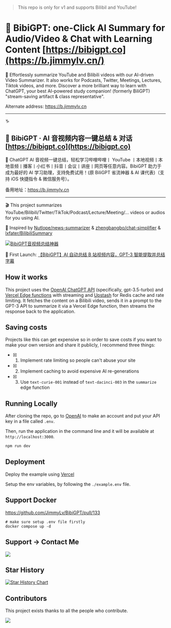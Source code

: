 > This repo is only for v1 and supports Bilibil and YouTube!

# 🤖 BibiGPT: one-Click AI Summary for Audio/Video & Chat with Learning Content [https://bibigpt.co](https://b.jimmylv.cn/)

🎉 Effortlessly summarize YouTube and Bilibili videos with our AI-driven Video Summarizer. It also works for Podcasts, Twitter, Meetings, Lectures, Tiktok videos, and more. Discover a more brilliant way to learn with ChatGPT, your best AI-powered study companion! (formerly BiliGPT) "stream-saving artifact & class representative".

Alternate address: https://b.jimmylv.cn

---
♑
## 🤖 BibiGPT · AI 音视频内容一键总结 & 对话 [https://bibigpt.co](https://bibigpt.co)

🎉 ChatGPT AI 音视频一键总结，轻松学习哔哩哔哩丨 YouTube 丨本地视频丨本地音频丨播客丨小红书丨抖音丨会议丨讲座丨网页等任意内容。BibiGPT 助力于成为最好的 AI 学习助理，支持免费试用！(原 BiliGPT 省流神器 & AI 课代表)（支持 iOS 快捷指令 & 微信服务号）。

备用地址：https://b.jimmylv.cn

---

🎬 This project summarizes YouTube/Bilibili/Twitter/TikTok/Podcast/Lecture/Meeting/... videos or audios for you using AI.

🤯 Inspired by [Nutlope/news-summarizer](https://github.com/Nutlope/news-summarizer) & [zhengbangbo/chat-simplifier](https://github.com/zhengbangbo/chat-simplifier/) & [lxfater/BilibiliSummary](https://github.com/lxfater/BilibiliSummary)

[![BibiGPT音视频总结神器](./public/BibiGPT.gif)](https://twitter.com/Jimmy_JingLv/status/1630137750572728320?s=20)

🚀 First Launch: [【BibiGPT】AI 自动总结 B 站视频内容，GPT-3 智能提取并总结字幕](https://www.bilibili.com/video/BV1fX4y1Q7Ux/?vd_source=dd5a650b0ad84edd0d54bb18196ecb86)

## How it works

This project uses the [OpenAI ChatGPT API](https://openai.com/api/) (specifically, gpt-3.5-turbo) and [Vercel Edge functions](https://vercel.com/features/edge-functions) with streaming and [Upstash](https://console.upstash.com/) for Redis cache and rate limiting. It fetches the content on a Bilibili video, sends it in a prompt to the GPT-3 API to summarize it via a Vercel Edge function, then streams the response back to the application.

## Saving costs

Projects like this can get expensive so in order to save costs if you want to make your own version and share it publicly, I recommend three things:

- [x] 1. Implement rate limiting so people can't abuse your site
- [x] 2. Implement caching to avoid expensive AI re-generations
- [x] 3. Use `text-curie-001` instead of `text-dacinci-003` in the `summarize` edge function

## Running Locally

After cloning the repo, go to [OpenAI](https://beta.openai.com/account/api-keys) to make an account and put your API key in a file called `.env`.

Then, run the application in the command line and it will be available at `http://localhost:3000`.

```bash
npm run dev
```

## Deployment

Deploy the example using [Vercel](https://vercel.com?utm_source=github&utm_medium=readme&utm_campaign=vercel-examples)

Setup the env variables, by following the `./example.env` file.


## Support Docker

https://github.com/JimmyLv/BibiGPT/pull/133

```shell
# make sure setup .env file firstly
docker compose up -d
```

## Support -> Contact Me

![](./public/wechat.jpg)

## Star History

[![Star History Chart](https://api.star-history.com/svg?repos=JimmyLv/BibiGPT&type=Date)](https://star-history.com/#JimmyLv/BibiGPT&Date)

## Contributors

This project exists thanks to all the people who contribute.

 <a href="https://github.com/JimmyLv/BibiGPT/graphs/contributors">
  <img src="https://contrib.rocks/image?repo=JimmyLv/BibiGPT" />
 </a>
